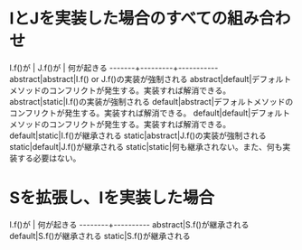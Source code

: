 IとJを実装した場合のすべての組み合わせ
===============================

I.f()が | J.f()が | 何が起きる
-------+---------+-----------
abstract|abstract|I.f() or J.f()の実装が強制される
abstract|default|デフォルトメソッドのコンフリクトが発生する。実装すれば解消できる。
abstract|static|I.f()の実装が強制される
default|abstract|デフォルトメソッドのコンフリクトが発生する。実装すれば解消できる。
default|default|デフォルトメソッドのコンフリクトが発生する。実装すれば解消できる。
default|static|I.f()が継承される
static|abstract|J.f()の実装が強制される
static|default|J.f()が継承される
static|static|何も継承されない。また、何も実装する必要はない。

Sを拡張し、Iを実装した場合
=====================

I.f()が | 何が起きる
--------+----------
abstract|S.f()が継承される
default|S.f()が継承される
static|S.f()が継承される